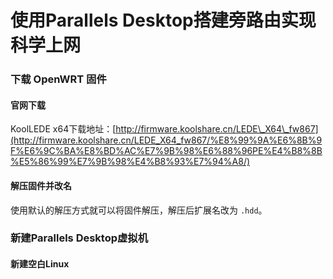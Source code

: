 # 使用Parallels Desktop搭建旁路由实现科学上网

### 下载 OpenWRT 固件

#### 官网下载

KoolLEDE x64下载地址：[http://firmware.koolshare.cn/LEDE\_X64\_fw867](http://firmware.koolshare.cn/LEDE_X64_fw867/%E8%99%9A%E6%8B%9F%E6%9C%BA%E8%BD%AC%E7%9B%98%E6%88%96PE%E4%B8%8B%E5%86%99%E7%9B%98%E4%B8%93%E7%94%A8/)

#### 解压固件并改名

使用默认的解压方式就可以将固件解压，解压后扩展名改为 `.hdd`。

### 新建Parallels Desktop虚拟机

#### 新建空白Linux

